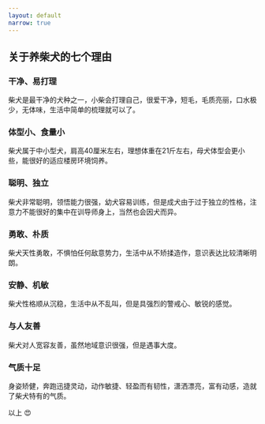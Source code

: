 ```yaml
---
layout: default
narrow: true
---
```


## 关于养柴犬的七个理由

### 干净、易打理
柴犬是最干净的犬种之一，小柴会打理自己，很爱干净，短毛，毛质亮丽，口水极少，无体味，生活中简单的梳理就可以了。

### 体型小、食量小
柴犬属于中小型犬，肩高40厘米左右，理想体重在21斤左右，母犬体型会更小些，能很好的适应楼房环境饲养。

### 聪明、独立
柴犬非常聪明，领悟能力很强，幼犬容易训练，但是成犬由于过于独立的性格，注意力不能很好的集中在训导师身上，当然也会因犬而异。

### 勇敢、朴质
柴犬天性勇敢，不惧怕任何敌意势力，生活中从不矫揉造作，意识表达比较清晰明朗。

### 安静、机敏
柴犬性格顺从沉稳，生活中从不乱叫，但是具强烈的警戒心、敏锐的感觉。

### 与人友善
柴犬对人宽容友善，虽然地域意识很强，但是遇事大度。

### 气质十足
身姿矫健，奔跑迅捷灵动，动作敏捷、轻盈而有韧性，潇洒漂亮，富有动感，造就了柴犬特有的气质。

以上 😍